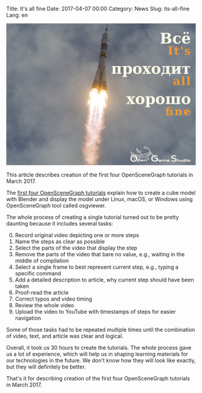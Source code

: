 Title: It's all fine
Date: 2017-04-07 00:00
Category: News
Slug: its-all-fine
Lang: en

![ItsAllFine][screenshot]


This article describes creation of the first four OpenSceneGraph tutorials in March 2017.

The [first four OpenSceneGraph tutorials](https://github.com/OGStudio/openscenegraph-cross-platform-guide/) explain how to create a cube model with Blender and display the model under Linux, macOS, or Windows using OpenSceneGraph tool called osgviewer.

The whole process of creating a single tutorial turned out to be pretty daunting because it includes several tasks:

0. Record original video depicting one or more steps
0. Name the steps as clear as possible
0. Select the parts of the video that display the step
0. Remove the parts of the video that bare no value, e.g., waiting in the middle of compilation
0. Select a single frame to best represent current step, e.g., typing a specific command
0. Add a detailed description to article, why current step should have been taken
0. Proof-read the article
0. Correct typos and video timing
0. Review the whole video
0. Upload the video to YouTube with timestamps of steps for easier navigation



Some of those tasks had to be repeated multiple times until the combination of video, text, and article was clear and logical.

Overall, it took us 30 hours to create the tutorials. The whole process gave us a lot of experience, which will help us in shaping learning materials for our technologies in the future. We don't know how they will look like exactly, but they will definitely be better.

That's it for describing creation of the first four OpenSceneGraph tutorials in March 2017.

[screenshot]: images/2017-04_its-all-fine.png
